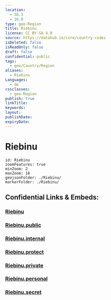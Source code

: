 ```yaml
---
location:
  - 56.3
  - 26.8
type: geo-Region
title: Riebinu
license: CC BY-SA 4.0
source: https://datahub.io/core/country-codes
isDeleted: false
isReadOnly: false
draft: false
confidential: public
tags:
  - geo/Country/Region
aliases:
  - Riebinu
Languages:
  - de
cssclasses:
  - geo-Region
publish: true
linkTitle:
keywords:
layout:
publishDate:
expiryDate:
---
```


# Riebinu

```leaflet
id: Riebinu
zoomFeatures: true 
minZoom: 2 
maxZoom: 18
geojsonFolder: ./Riebinu/
markerFolder: ./Riebinu/
```


## Confidential Links & Embeds: 

### [Riebinu](/_Standards/Earth/Continent/Europe/Europe~North/Latvia/Counties/Riebinu.md) 

### [Riebinu.public](/_public/Earth/Continent/Europe/Europe~North/Latvia/Counties/Riebinu.public.md) 

### [Riebinu.internal](/_internal/Earth/Continent/Europe/Europe~North/Latvia/Counties/Riebinu.internal.md) 

### [Riebinu.protect](/_protect/Earth/Continent/Europe/Europe~North/Latvia/Counties/Riebinu.protect.md) 

### [Riebinu.private](/_private/Earth/Continent/Europe/Europe~North/Latvia/Counties/Riebinu.private.md) 

### [Riebinu.personal](/_personal/Earth/Continent/Europe/Europe~North/Latvia/Counties/Riebinu.personal.md) 

### [Riebinu.secret](/_secret/Earth/Continent/Europe/Europe~North/Latvia/Counties/Riebinu.secret.md)

